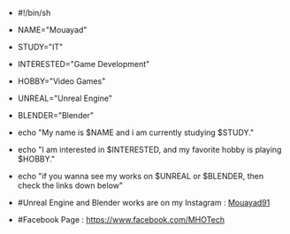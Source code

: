 
- #!/bin/sh
- NAME="Mouayad"
- STUDY="IT"
- INTERESTED="Game Development"
- HOBBY="Video Games"
- UNREAL="Unreal Engine"
- BLENDER="Blender"
- echo "My name is $NAME and i am currently studying $STUDY."
- echo "I am interested in $INTERESTED, and my favorite hobby is playing $HOBBY."
- echo "if you wanna see my works on $UNREAL or $BLENDER, then check the links down below"

- #Unreal Engine and Blender works are on my Instagram : [Mouayad91](https://www.instagram.com/mouayad91/)
- #Facebook Page : https://www.facebook.com/MHOTech 

